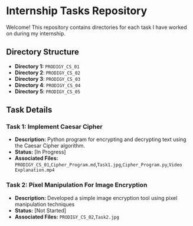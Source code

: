 # Internship Tasks Repository

Welcome! This repository contains directories for each task I have worked on during my internship.

## Directory Structure

- **Directory 1:** `PRODIGY_CS_01`
- **Directory 2**: `PRODIGY_CS_02`
- **Directory 3**: `PRODIGY_CS_03`
- **Directory 4**: `PRODIGY_CS_04`
- **Directory 5**: `PRODIGY_CS_05`

## Task Details

### Task 1: Implement Caesar Cipher

- **Description:** Python program for encrypting and decrypting text using the Caesar Cipher algorithm.
- **Status:** [In Progress]
- **Associated Files:** `PRODIGY_CS_01`,`Cipher_Program.md`,`Task1.jpg`,`Cipher_Program.py`,`Video Explanation.mp4`

### Task 2: Pixel Manipulation For Image Encryption

- **Description:** Developed a simple image encryption tool using pixel manipulation techniques
- **Status:** [Not Started]
- **Associated Files:** `PRODIGY_CS_02`,`Task2.jpg`
